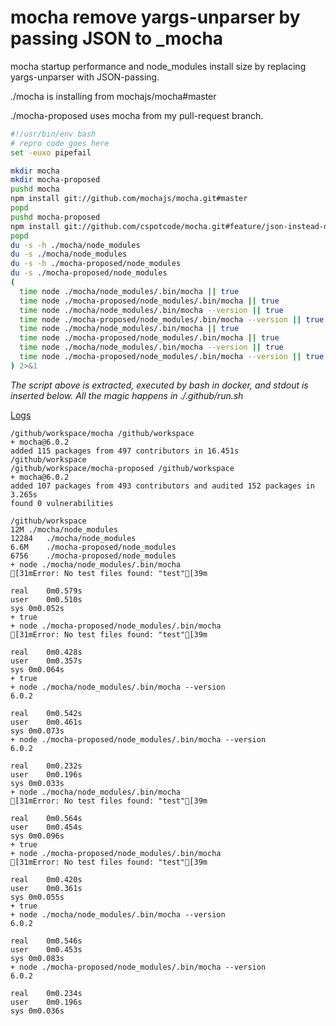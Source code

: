 # mocha remove yargs-unparser by passing JSON to _mocha

mocha startup performance and node_modules install size by replacing yargs-unparser with JSON-passing.

./mocha is installing from mochajs/mocha#master

./mocha-proposed uses mocha from my pull-request branch.

```bash
#!/usr/bin/env bash
# repro code goes here
set -euxo pipefail

mkdir mocha
mkdir mocha-proposed
pushd mocha
npm install git://github.com/mochajs/mocha.git#master
popd
pushd mocha-proposed
npm install git://github.com/cspotcode/mocha.git#feature/json-instead-of-yargs-unparser
popd
du -s -h ./mocha/node_modules
du -s ./mocha/node_modules
du -s -h ./mocha-proposed/node_modules
du -s ./mocha-proposed/node_modules
(
  time node ./mocha/node_modules/.bin/mocha || true
  time node ./mocha-proposed/node_modules/.bin/mocha || true
  time node ./mocha/node_modules/.bin/mocha --version || true
  time node ./mocha-proposed/node_modules/.bin/mocha --version || true
  time node ./mocha/node_modules/.bin/mocha || true
  time node ./mocha-proposed/node_modules/.bin/mocha || true
  time node ./mocha/node_modules/.bin/mocha --version || true
  time node ./mocha-proposed/node_modules/.bin/mocha --version || true
) 2>&1
```

*The script above is extracted, executed by bash in docker, and stdout is inserted below.  All the magic happens in ./.github/run.sh*

[Logs](https://github.com/cspotcode/repros/runs/77836484)

```output
/github/workspace/mocha /github/workspace
+ mocha@6.0.2
added 115 packages from 497 contributors in 16.451s
/github/workspace
/github/workspace/mocha-proposed /github/workspace
+ mocha@6.0.2
added 107 packages from 493 contributors and audited 152 packages in 3.265s
found 0 vulnerabilities

/github/workspace
12M	./mocha/node_modules
12284	./mocha/node_modules
6.6M	./mocha-proposed/node_modules
6756	./mocha-proposed/node_modules
+ node ./mocha/node_modules/.bin/mocha
[31mError: No test files found: "test"[39m

real	0m0.579s
user	0m0.510s
sys	0m0.052s
+ true
+ node ./mocha-proposed/node_modules/.bin/mocha
[31mError: No test files found: "test"[39m

real	0m0.428s
user	0m0.357s
sys	0m0.064s
+ true
+ node ./mocha/node_modules/.bin/mocha --version
6.0.2

real	0m0.542s
user	0m0.461s
sys	0m0.073s
+ node ./mocha-proposed/node_modules/.bin/mocha --version
6.0.2

real	0m0.232s
user	0m0.196s
sys	0m0.033s
+ node ./mocha/node_modules/.bin/mocha
[31mError: No test files found: "test"[39m

real	0m0.564s
user	0m0.454s
sys	0m0.096s
+ true
+ node ./mocha-proposed/node_modules/.bin/mocha
[31mError: No test files found: "test"[39m

real	0m0.420s
user	0m0.361s
sys	0m0.055s
+ true
+ node ./mocha/node_modules/.bin/mocha --version
6.0.2

real	0m0.546s
user	0m0.453s
sys	0m0.083s
+ node ./mocha-proposed/node_modules/.bin/mocha --version
6.0.2

real	0m0.234s
user	0m0.196s
sys	0m0.036s
```
